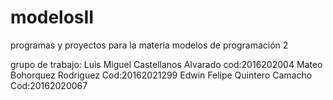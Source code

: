 # modelosII
programas y proyectos para la materia modelos de programación 2

grupo de trabajo:
Luis Miguel Castellanos Alvarado cod:2016202004 
Mateo Bohorquez Rodriguez Cod:20162021299
Edwin Felipe Quintero Camacho Cod:20162020067
